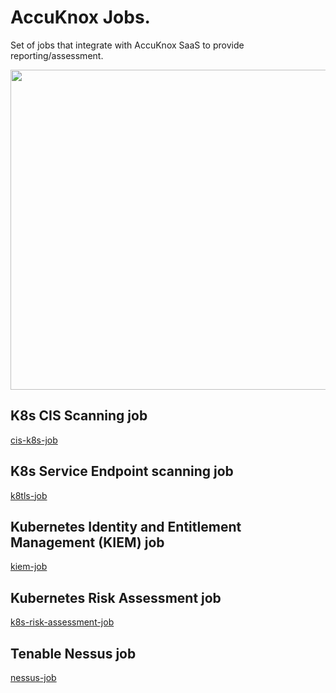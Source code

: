# AccuKnox Jobs.

Set of jobs that integrate with AccuKnox SaaS to provide reporting/assessment.

<img src="res/arch.png" width="512">

## K8s CIS Scanning job

[cis-k8s-job](cis-k8s-job)

## K8s Service Endpoint scanning job

[k8tls-job](k8tls-job)

## Kubernetes Identity and Entitlement Management (KIEM) job

[kiem-job](kiem-job)

## Kubernetes Risk Assessment job

[k8s-risk-assessment-job](k8s-risk-assessment-job)

## Tenable Nessus job

[nessus-job](nessus-job)
